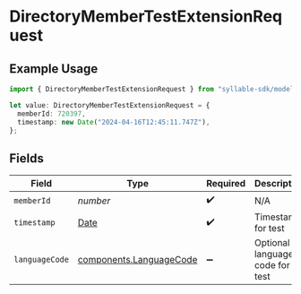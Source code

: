 # DirectoryMemberTestExtensionRequest

## Example Usage

```typescript
import { DirectoryMemberTestExtensionRequest } from "syllable-sdk/models/operations";

let value: DirectoryMemberTestExtensionRequest = {
  memberId: 720397,
  timestamp: new Date("2024-04-16T12:45:11.747Z"),
};
```

## Fields

| Field                                                                                         | Type                                                                                          | Required                                                                                      | Description                                                                                   |
| --------------------------------------------------------------------------------------------- | --------------------------------------------------------------------------------------------- | --------------------------------------------------------------------------------------------- | --------------------------------------------------------------------------------------------- |
| `memberId`                                                                                    | *number*                                                                                      | :heavy_check_mark:                                                                            | N/A                                                                                           |
| `timestamp`                                                                                   | [Date](https://developer.mozilla.org/en-US/docs/Web/JavaScript/Reference/Global_Objects/Date) | :heavy_check_mark:                                                                            | Timestamp for test                                                                            |
| `languageCode`                                                                                | [components.LanguageCode](../../models/components/languagecode.md)                            | :heavy_minus_sign:                                                                            | Optional language code for test                                                               |